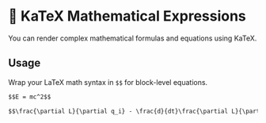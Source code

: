 # 🧮 KaTeX Mathematical Expressions

You can render complex mathematical formulas and equations using KaTeX.

## Usage

Wrap your LaTeX math syntax in `$$` for block-level equations.

```markdown
$$E = mc^2$$

$$\frac{\partial L}{\partial q_i} - \frac{d}{dt}\frac{\partial L}{\partial \dot{q}_i} = 0$$
```
